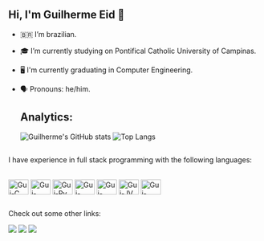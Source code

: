 ## Hi, I'm Guilherme Eid 👋

- 🇧🇷 I’m brazilian.
- 🎓 I’m currently studying on Pontifical Catholic University of Campinas.
- 🖥️ I'm currently graduating in Computer Engineering.
- 🗣️ Pronouns: he/him.

  ## Analytics:
  ![Guilherme's GitHub stats](https://github-readme-stats.vercel.app/api?username=guilhermeeid&show_icons=true&count_private=true&theme=dark)
  ![Top Langs](https://github-readme-stats.vercel.app/api/top-langs/?username=guilhermeeid&layout=compact&theme=dark)
  
<!--
**guilhermeeid/guilhermeeid** is a ✨ _special_ ✨ repository because its `README.md` (this file) appears on your GitHub profile.

Site "currículo"

-->
##
I have experience in full stack programming with the following languages:
<div style="display: inline_block"><br>
  <img align="center" alt="Gui-C" height="30" width="40" src="https://cdn.jsdelivr.net/gh/devicons/devicon@latest/icons/c/c-original.svg">
  <img align="center" alt="Gui-C++" height="30" width="40" src="https://cdn.jsdelivr.net/gh/devicons/devicon@latest/icons/cplusplus/cplusplus-original.svg">
  <img align="center" alt="Gui-Py" height="30" width="40" src="https://cdn.jsdelivr.net/gh/devicons/devicon@latest/icons/python/python-original.svg">
  <img align="center" alt="Gui-HTML" height="30" width="40" src="https://cdn.jsdelivr.net/gh/devicons/devicon@latest/icons/html5/html5-original.svg">
  <img align="center" alt="Gui-CSS" height="30" width="40" src="https://cdn.jsdelivr.net/gh/devicons/devicon@latest/icons/css3/css3-original.svg">
  <img align="center" alt="Gui-JV" height="30" width="40" src="https://cdn.jsdelivr.net/gh/devicons/devicon@latest/icons/javascript/javascript-original.svg">
  <img align="center" alt="Gui-Assembly" height="30" width="40" src="https://cdn.jsdelivr.net/gh/devicons/devicon@latest/icons/wasm/wasm-original.svg">
</div>

##
Check out some other links:
<div> 
  <a href="http://lattes.cnpq.br/3573746900379250" target="_blank"><img src="https://img.shields.io/badge/Academia-fff?style=for-the-badge&logo=academia&logoColor=black"></a>
  <a href="www.linkedin.com/in/guilherme-eid-godoy-456344313" target="_blank"><img src="https://img.shields.io/badge/-LinkedIn-%230077B5?style=for-the-badge&logo=linkedin&logoColor=white" target="_blank"></a>
  <a href = "mailto:guilherme.eg@puccampinas.edu.br"><img src="https://img.shields.io/badge/-Gmail-%23333?style=for-the-badge&logo=gmail&logoColor=white" target="_blank"></a>
</div>

<!-- [Snake Animation](https://github.com/guilhermeeid/guilhermeeid/blob/output/github-contribution-grid-snake.svg)
